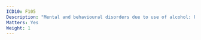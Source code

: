 ```yaml
---
ICD10: F105
Description: "Mental and behavioural disorders due to use of alcohol: Psychotic disorder"
Matters: Yes
Weight: 1
---
```

